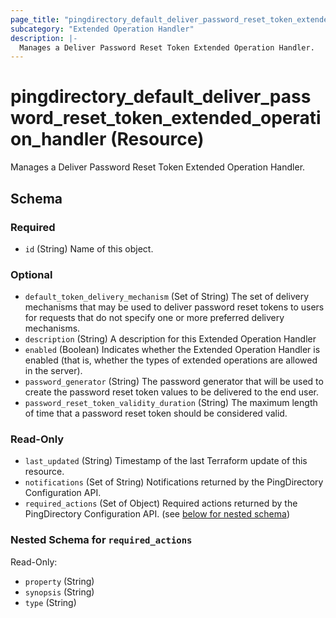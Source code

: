 ```yaml
---
page_title: "pingdirectory_default_deliver_password_reset_token_extended_operation_handler Resource - terraform-provider-pingdirectory"
subcategory: "Extended Operation Handler"
description: |-
  Manages a Deliver Password Reset Token Extended Operation Handler.
---
```


# pingdirectory_default_deliver_password_reset_token_extended_operation_handler (Resource)

Manages a Deliver Password Reset Token Extended Operation Handler.



<!-- schema generated by tfplugindocs -->
## Schema

### Required

- `id` (String) Name of this object.

### Optional

- `default_token_delivery_mechanism` (Set of String) The set of delivery mechanisms that may be used to deliver password reset tokens to users for requests that do not specify one or more preferred delivery mechanisms.
- `description` (String) A description for this Extended Operation Handler
- `enabled` (Boolean) Indicates whether the Extended Operation Handler is enabled (that is, whether the types of extended operations are allowed in the server).
- `password_generator` (String) The password generator that will be used to create the password reset token values to be delivered to the end user.
- `password_reset_token_validity_duration` (String) The maximum length of time that a password reset token should be considered valid.

### Read-Only

- `last_updated` (String) Timestamp of the last Terraform update of this resource.
- `notifications` (Set of String) Notifications returned by the PingDirectory Configuration API.
- `required_actions` (Set of Object) Required actions returned by the PingDirectory Configuration API. (see [below for nested schema](#nestedatt--required_actions))

<a id="nestedatt--required_actions"></a>
### Nested Schema for `required_actions`

Read-Only:

- `property` (String)
- `synopsis` (String)
- `type` (String)



